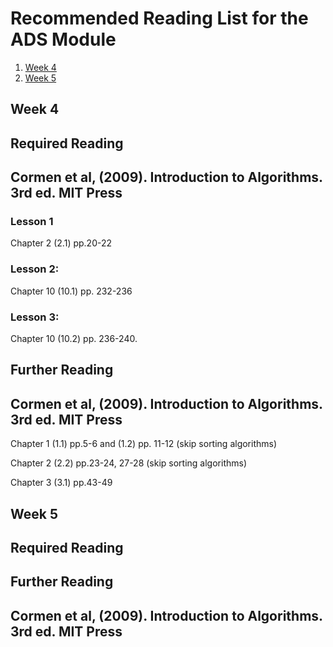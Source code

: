 # Recommended Reading List for the ADS Module

1. [Week 4](#Week-4)
2. [Week 5](#Week-5)

## Week 4

##  Required Reading

## Cormen et al, (2009). Introduction to Algorithms. 3rd ed. MIT Press

### Lesson 1

Chapter 2 (2.1) pp.20-22

### Lesson 2:

Chapter 10 (10.1) pp. 232-236

### Lesson 3:

Chapter 10 (10.2) pp. 236-240. 

## Further Reading

## Cormen et al, (2009). Introduction to Algorithms. 3rd ed. MIT Press

Chapter 1 (1.1) pp.5-6 and (1.2) pp. 11-12 (skip sorting algorithms)

Chapter 2 (2.2) pp.23-24, 27-28 (skip sorting algorithms)

Chapter 3 (3.1) pp.43-49

## Week 5

##  Required Reading


## Further Reading

## Cormen et al, (2009). Introduction to Algorithms. 3rd ed. MIT Press
